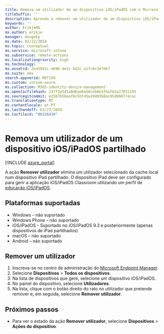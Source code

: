```yaml
---
title: Remova um utilizador de um dispositivo iOS/iPadOS com o Microsoft Intune
titleSuffix: ''
description: Aprenda a remover um utilizador de um dispositivo iOS/iPadOS partilhado com intune.
keywords: ''
author: ErikjeMS
ms.author: erikje
manager: dougeby
ms.date: 02/22/2018
ms.topic: conceptual
ms.service: microsoft-intune
ms.subservice: remote-actions
ms.localizationpriority: high
ms.technology: ''
ms.assetid: 2ea5941c-a69b-4e1c-b42c-a1fc0c3a7de7
ms.suite: ems
search.appverid: MET150
ms.custom: intune-azure
ms.collection: M365-identity-device-management
ms.openlocfilehash: 237f2e5d1a0d6ae6a58ceb8e5f4afb5a27031195
ms.sourcegitcommit: e2567b5beaf6c5bf45a2d493b8ac05d996774cac
ms.translationtype: MT
ms.contentlocale: pt-PT
ms.lasthandoff: 03/27/2020
ms.locfileid: "80326430"
---
```

# <a name="remove-a-user-from-a-shared-iosipados-device"></a>Remova um utilizador de um dispositivo iOS/iPadOS partilhado


[!INCLUDE [azure_portal](../includes/azure_portal.md)]

A ação **Remover utilizador** elimina um utilizador selecionado da cache local num dispositivo iPad partilhado. O dispositivo iPad deve ser configurado para gerir a aplicação iOS/iPadOS Classroom utilizando um perfil de [educação iOS/iPadOS](../fundamentals/education-settings-configure-ios.md). 

## <a name="supported-platforms"></a>Plataformas suportadas

- Windows – não suportado
- Windows Phone – não suportado
- iOS/iPadOS - Suportado no iOS/iPadOS 9.3 e posteriormente (apenas dispositivos de iPad partilhados)
- macOS – não suportado
- Android – não suportado

## <a name="remove-a-user"></a>Remover um utilizador

1. Inscreva-se no centro de administração do [Microsoft Endpoint Manager](https://go.microsoft.com/fwlink/?linkid=2109431).
2. Selecione **Dispositivos** > **Todos os dispositivos**.
3. Na lista de dispositivos que gere, selecione um dispositivo iOS/iPadOS.
4. No painel do dispositivo, selecione **Utilizadores**.
5. Na lista, clique com o botão direito do rato no utilizador que pretende remover e, em seguida, selecione **Remover utilizador**.

## <a name="next-steps"></a>Próximos passos

- Para ver o estado da ação **Remover utilizador**, selecione **Dispositivos** > **Ações do dispositivo**.
